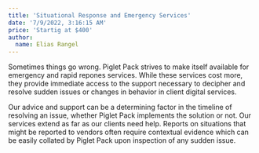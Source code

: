 ```yaml
---
title: 'Situational Response and Emergency Services'
date: '7/9/2022, 3:16:15 AM'
price: 'Startig at $400'
author:
  name: Elias Rangel
---
```


Sometimes things go wrong. Piglet Pack strives to make itself available
for emergency and rapid repones services. While these services cost
more, they provide immediate access to the support necessary to decipher
and resolve sudden issues or changes in behavior in client digital
services.

Our advice and support can be a determining factor in the timeline of
resolving an issue, whether Piglet Pack implements the solution or not.
Our services extend as far as our clients need help. Reports on
situations that might be reported to vendors often require contextual
evidence which can be easily collated by Piglet Pack upon inspection of
any sudden issue.
